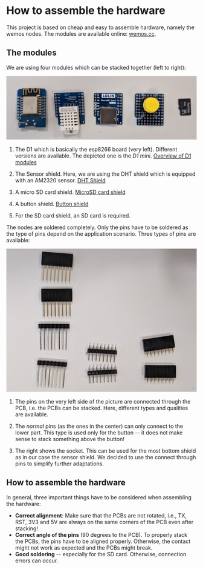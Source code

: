 # How to assemble the hardware

This project is based on cheap and easy to assemble hardware, namely the wemos nodes. The modules are available online: [wemos.cc](https://www.wemos.cc).

## The modules

We are using four modules which can be stacked together (left to right):

![The brand new parts](img/modules_raw.jpg "The brand new parts") 

1. The D1 which is basically the esp8266 board (very left). Different versions are available. The depicted one is the *D1 mini*. [Overview of D1 modules](https://www.wemos.cc/en/latest/d1/index.html)

2. The Sensor shield. Here, we are using the DHT shield which is equipped with an AM2320 sensor. [DHT Shield](https://www.wemos.cc/en/latest/d1/index.html)

3. A micro SD card shield. [MicroSD card shield](https://www.wemos.cc/en/latest/d1_mini_shield/micro_sd.html)

4. A button shield. [Button shield](https://www.wemos.cc/en/latest/d1_mini_shield/1_button.html)

5. For the SD card shield, an SD card is required.

The nodes are soldered completely. Only the pins have to be soldered as the type of pins depend on the application scenario. Three types of pins are available:

![ ](img/pins.jpg  "Three types of pins")

1. The pins on the very left side of the picture are connected through the PCB, i.e. the PCBs can be stacked. Here, different types and qualities are available.

2. The *normal* pins (as the ones in the center) can only connect to the lower part. This type is used only for the button -- it does not make sense to stack something above the button!

3. The right shows the socket. This can be used for the most bottom shield as in our case the sensor shield. We decided to use the connect through pins to simplify further adaptations.

## How to assemble the hardware

In general, three important things have to be considered when assembling the hardware:

- **Correct alignment**: Make sure that the PCBs are not rotated, i.e., TX, RST, 3V3 and 5V are always on the same corners of the PCB even after stacking!
- **Correct angle of the pins** (90 degrees to the PCB). To properly stack the PCBs, the pins have to be aligned properly. Otherwise, the contact might not work as expected and the PCBs might break.
- **Good soldering** -- especially for the SD card. Otherwise, connection errors can occur.

